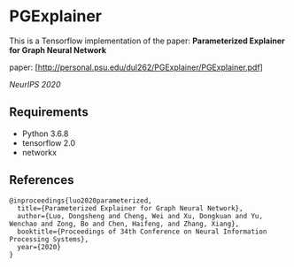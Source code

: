 # PGExplainer
This is a Tensorflow implementation of the paper: <b>Parameterized Explainer for Graph Neural Network</b>

paper: [http://personal.psu.edu/dul262/PGExplainer/PGExplainer.pdf]

<i>NeurIPS 2020</i>

## Requirements
  * Python 3.6.8
  * tensorflow 2.0
  * networkx

## References
```
@inproceedings{luo2020parameterized,
  title={Parameterized Explainer for Graph Neural Network},
  author={Luo, Dongsheng and Cheng, Wei and Xu, Dongkuan and Yu, Wenchao and Zong, Bo and Chen, Haifeng, and Zhang, Xiang},
  booktitle={Proceedings of 34th Conference on Neural Information Processing Systems},
  year={2020}
}
```

